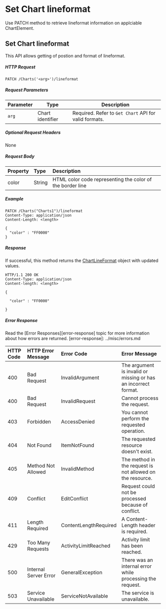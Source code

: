 # Set Chart lineformat

Use PATCH method to retrieve lineformat information on applciable ChartElement. 

## Set Chart lineformat

This API allows getting of postion and format of lineformat. 

##### HTTP Request
```
PATCH /Charts('<arg>')/lineformat

```

##### Request Parameters
Parameter       | Type | Description
--------------- | ------ | ------------
 `arg`| Chart identifier | Required. Refer to `Get Chart` API for valid formats.
 

##### Optional Request Headers
None

##### Request Body

| Property         | Type    |Description|
|:-----------------|:--------|:----------|
|color| String | HTML color code representing the color of the border line|

##### Example 


<!-- { "blockType": "request", "name": "set-chart-lineformat" } -->
```http
PATCH /Charts("Charts1")/lineformat
Content-Type: application/json
Content-Length: <length>

{
  "color" : "FF0000"
}

```

##### Response

If successful, this method returns the [ChartLineFormat](../../resources/chartLineFormat.md) object with updated values.

<!-- { "blockType": "response", "@odata.type": "ChartLineFormat" } -->
```http
HTTP/1.1 200 OK
Content-Type: application/json
Content-length: <length>

{

  "color" : "FF0000"

}
```



##### Error Response

Read the [Error Responses][error-response] topic for more information about how errors are returned.
[error-response]: ../misc/errors.md

 HTTP Code | HTTP Error Message | Error Code           | Error Message
:----------|:-------------------|:---------------------|:---------------------------------------------------------
 400       | Bad Request        | InvalidArgument      |The argument is invalid or missing or has an incorrect format. 
 400       | Bad Request        | InvalidRequest       | Cannot process the request.
 403       | Forbidden          | AccessDenied         | You cannot perform the requested operation.
 404       | Not Found          | ItemNotFound         | The requested resource doesn't exist.
 405       | Method Not Allowed | InvalidMethod        | The method in the request is not allowed on the resource. 
 409       | Conflict           | EditConflict         | Request could not be processed because of conflict.
 411       | Length Required    | ContentLengthRequired| A Content-Length header is required.
 429       |Too Many Requests        |ActivityLimitReached|Activity limit has been reached.
 500       | Internal Server Error|GeneralException    | There was an internal error while processing the request.
 503       | Service Unavailable| ServiceNotAvailable  | The service is unavailable.

